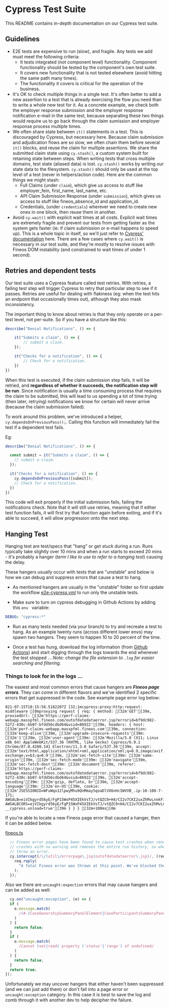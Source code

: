 Cypress Test Suite
==================

This README contains in-depth documentation on our Cypress test suite.

Guidelines
----------

* E2E tests are expensive to run (slow), and fragile.  Any tests we add must meet the following criteria:
  * It tests integrated (not component level) functionality. Component functionality should be tested by the component's own test suite.
  * It covers new functionality that is not tested elsewhere (avoid hitting the same path many times).
  * The functionality it covers is critical for the operation of the business.
* It's OK to check multiple things in a single test. It's often better to add a new assertion to a test that is already exercising the flow you need than to write a whole new test for it. As a concrete example, we check both the employer response submission and the employer response notification e-mail in the same test, because separating these two things would require us to go back through the claim sumission and employer response process multiple times.
* We often share state between `it()` statements in a test.  This is discouraged by Cypress, but necessary here.  Because claim submission and adjudication flows are so slow, we often chain them before several `it()` blocks, and reuse the claim for multiple assertions. We share the submitted claim state using `cy.stash()`, a custom system built for retaining state between steps. When writing tests that cross multiple domains, test state (aliased data) is lost. `cy.stash()` works by writing our state data to the filesystem. `cy.stash()` should only be used at the top level of a test (never in helpers/action code).  Here are the common things we might stash:
  * Full Claims (under `claim`), which give us access to stuff like employer_fein, first_name, last_name, etc.
  * API Claim Submission Response (under `submission`), which gives us access to stuff like fineos_absence_id and application_id.
  * Credentials, (under `credentials`) wherever we need to create new ones in one block, then reuse them in another.
* Avoid `cy.wait()` with explicit wait times at all costs. Explicit wait times are extremely fragile and prevent our tests from getting faster as the system gets faster (ie: if claim submission or e-mail happens to speed up). This is a whole topic in itself, so we'll just refer to [Cypress' documentation](https://docs.cypress.io/guides/core-concepts/retry-ability.html) here.  There are a few cases where `cy.wait()` is necessary in our test suite, and they're mostly to resolve issues with Fineos DOM instability (and constrained to wait times of under 1 second).

Retries and dependent tests
----------------------------

Our test suite uses a Cypress feature called test retries. With retries, a failing test step will trigger Cypress to retry that particular step to see if it passes. Retries are useful for dealing with flakiness (eg: when the test hits an endpoint that occasionally times out), although they also mask inconsistency.

The important thing to know about retries is that they only operate on a per-test level, not per-suite.  So if you have a structure like this:
```typescript
describe("Denial Notifications", () => {

    it("Submits a claim", () => {
        // submit a claim.
    });

    it("Checks for a notification", () => {
        // Check for a notification.
    })
})
```
When this test is executed, if the claim submission step fails, it will be retried, and **regardless of whether it succeeds, the notification step will be run**. Since notification is usually a time consuming process that requires the claim to be submitted, this will lead to us spending a lot of time trying (then later, retrying) notifications we know for certain will never arrive (because the claim submission failed).

To work around this problem, we've introduced a helper, `cy.dependsOnPreviousPass();`. Calling this function will immediately fail the test if a dependent test fails.

Eg:

```typescript
describe("Denial Notifications", () => {

  const submit = it("Submits a claim", () => {
    // submit a claim.
  });

  it("Checks for a notification", () => {
    cy.dependsOnPreviousPass([submit]);
    // Check for a notification.
  })
})
```
This code will exit properly if the initial submission fails, failing the notifications check. Note that it will still use retries, meaning that if either test function fails, it will first try that function again before exiting, and if it's able to succeed, it will allow progression onto the next step.

Hanging Test
----------------------------
Hanging test are test/specs that "hang" or get stuck during a run.  Runs typically take slightly over 10 mins and when a run starts to exceed 20 mins - it's probably a hanger (_term I like to use to refer to a hanging test_) causing the delay.  

These hangers usually occur with tests that are "unstable" and below is how we can debug and suppress errors that cause a test to hang.  

- As mentioned hangers are usually in the "unstable" folder so first update the workflow [e2e-cypress.yml](e2e-cypress.yml) to run only the unstable tests.

- Make sure to turn on cypress debugging in Github Actions by adding this `env ` variable:

```yml
DEBUG: "cypress:*"
```
- Run as many tests needed (via your branch) to try and recreate a test to hang. As an example twenty runs (across different lower envs) may spawn two hangers. They seem to happen 10 to 20 percent of the time. 

- Once a test has hung, download the log information (from [Github Actions](https://github.com/EOLWD/pfml/runs/3087590445?check_suite_focus=true)) and start digging through the logs towards the end whenever the test stopped ... _Note: change the file extension to `.log` for easier searching and filtering._

<h3>Things to look for in the logs ...</h3>

The easiest and most common errors that cause hangers are _**Fineos page errors**_.  They can come in different flavors and we've identified 2 specific errors that get suppressed in the code. See example page error log below:

  ```log
  021-07-15T18:15:58.5182207Z [32;1mcypress:proxy:http:request-middleware [0mproxying request { req: { method: [32m'GET'[39m, proxiedUrl: [32m'https://perf-claims-webapp.masspfml.fineos.com/outofdatedataerror.jsp?errorid=bf9dc982-52f2-430c-bb07-bfdd56cdbd64&vsid=86922'[39m, headers: { host: [32m'perf-claims-webapp.masspfml.fineos.com'[39m, connection: [32m'keep-alive'[39m, [32m'upgrade-insecure-requests'[39m: [32m'1'[39m, [32m'user-agent'[39m: [32m'Mozilla/5.0 (X11; Linux x86_64) AppleWebKit/537.36 (KHTML, like Gecko) Cypress/6.9.1 Chrome/87.0.4280.141 Electron/11.3.0 Safari/537.36'[39m, accept: [32m'text/html,application/xhtml+xml,application/xml;q=0.9,image/avif,image/webp,image/apng,*/*;q=0.8,application/signed-exchange;v=b3;q=0.9'[39m, [32m'sec-fetch-site'[39m: [32m'same-origin'[39m, [32m'sec-fetch-mode'[39m: [32m'navigate'[39m, [32m'sec-fetch-dest'[39m: [32m'document'[39m, referer: [32m'https://perf-claims-webapp.masspfml.fineos.com/outofdatedataerror.jsp?errorid=bf9dc982-52f2-430c-bb07-bfdd56cdbd64&vsid=86922'[39m, [32m'accept-encoding'[39m: [32m'gzip, deflate, br'[39m, [32m'accept-language'[39m: [32m'en-US'[39m, cookie: [32m'JSESSIONID=WFuWqo12lpwyMhu9QnMmay5qoaDlVX6nHcIWVVB_.ip-10-100-7-171; AWSALB=eiVIkgyrd56yE/FgP15WxP45XIEkVsTJ/vtQZC0+H4/CI2v7CKI2uxZhMvLnnkFimxoCbWR8mlzFaojx5jNq2JKk5d+2UrggcShTwqoxxcpQ2klsrzMllOz7uUWF; AWSALBCORS=eiVIkgyrd56yE/FgP15WxP45XIEkVsTJ/vtQZC0+H4/CI2v7CKI2uxZhMvLnnkFimxoCbWR8mlzFaojx5jNq2JKk5d+2UrggcShTwqoxxcpQ2klsrzMllOz7uUWF; __cypress.unload=true'[39m } } } [32m+100ms[0m
```
If you're able to locate a new Fineos page error that caused a hanger, then it can be added below.  

[fineos.ts](fineos.ts)
```typescript
  // Fineos error pages have been found to cause test crashes when rendered. This is very hard to debug, as Cypress
  // crashes with no warning and removes the entire run history, so when a Fineos error page is detected, we instead
  // throw an error.
  cy.intercept(/\/(util\/errorpage\.jsp|outofdatedataerror\.jsp)/, (req) => {
    req.reply(
      "A fatal Fineos error was thrown at this point. We've blocked the rendering of this page to prevent test crashes"
    );
  });
  ```
  
  Also we there are `uncaught:expection` errors that may cause hangers and can be added as well:
  ```typescript
    cy.on("uncaught:exception", (e) => {
    if (
      e.message.match(
        /(#.(CaseOwnershipSummaryPanelElement|CaseParticipantsSummaryPanelElement)|panelsdrilldown|startHeartbeatMonitorForPage)/
      )
    ) {
      return false;
    }
    if (
      e.message.match(
        /Cannot (set|read) property ('status'|'range') of undefined/
      )
    ) {
      return false;
    }
    return true;
  });
  ```
  Unfortunately we may uncover hangers that either haven't been suppressed (and we can just add them) or don't fall into a page error or `uncaught:exception` category. In this case it is best to save the log and comb through it with another dev to help decipher the failure. 